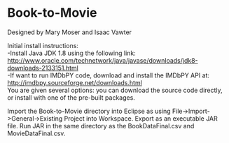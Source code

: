 # Book-to-Movie

Designed by Mary Moser and Isaac Vawter

Initial install instructions:  
    -Install Java JDK 1.8 using the following link:  
        http://www.oracle.com/technetwork/java/javase/downloads/jdk8-downloads-2133151.html  
    -If want to run IMDbPY code, download and install the IMDbPY API at:   
        http://imdbpy.sourceforge.net/downloads.html  
     You are given several options: you can download the source code directly, or install with one of the pre-built packages.
        
Import the Book-to-Movie directory into Eclipse as using File->Import->General->Existing Project into Workspace.
Export as an executable JAR file.
Run JAR in the same directory as the BookDataFinal.csv and MovieDataFinal.csv.
